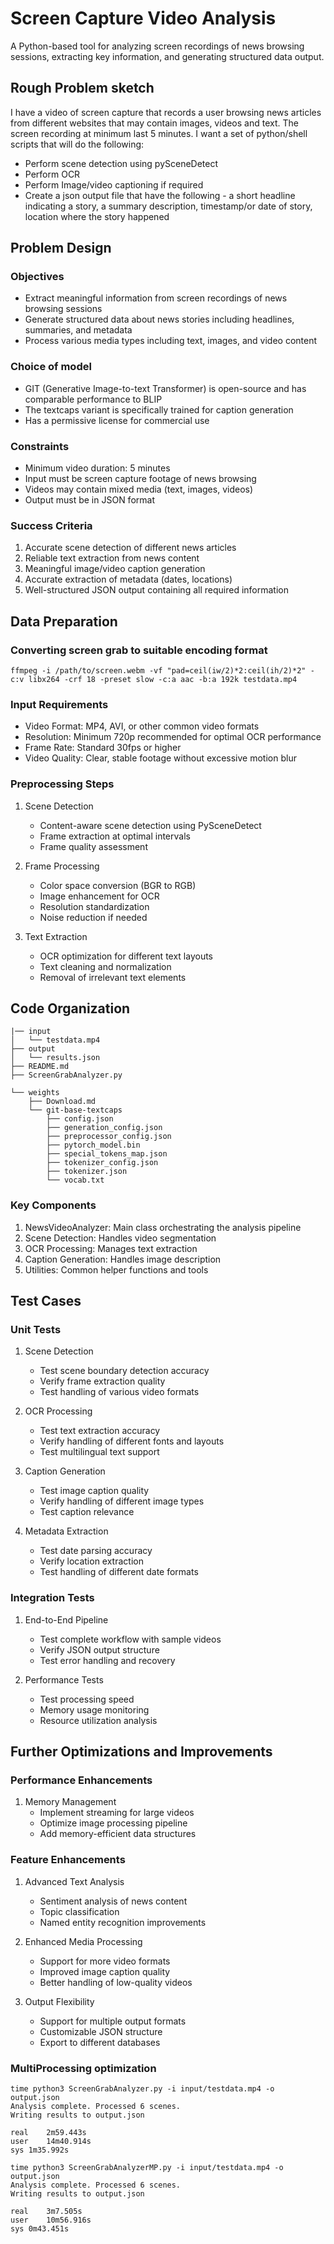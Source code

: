 # Screen Capture Video Analysis

A Python-based tool for analyzing screen recordings of news browsing sessions, extracting key information, and generating structured data output.
## Rough Problem sketch 
I have a video of screen capture that records a user browsing news articles from different websites that may contain images, videos and text. The screen recording at minimum last 5 minutes. I want a set of python/shell scripts that will do the following:
* Perform scene detection using pySceneDetect 
* Perform OCR
* Perform Image/video captioning if required
* Create a json output file that  have the following - a short headline indicating a story, a summary description, timestamp/or date of story, location where the story happened

## Problem Design

### Objectives
- Extract meaningful information from screen recordings of news browsing sessions
- Generate structured data about news stories including headlines, summaries, and metadata
- Process various media types including text, images, and video content

### Choice of model
- GIT (Generative Image-to-text Transformer) is open-source and has comparable performance to BLIP
- The textcaps variant is specifically trained for caption generation
- Has a permissive license for commercial use

### Constraints
- Minimum video duration: 5 minutes
- Input must be screen capture footage of news browsing
- Videos may contain mixed media (text, images, videos)
- Output must be in JSON format

### Success Criteria
1. Accurate scene detection of different news articles
2. Reliable text extraction from news content
3. Meaningful image/video caption generation
4. Accurate extraction of metadata (dates, locations)
5. Well-structured JSON output containing all required information

## Data Preparation

### Converting screen grab to suitable encoding format
```shell
ffmpeg -i /path/to/screen.webm -vf "pad=ceil(iw/2)*2:ceil(ih/2)*2" -c:v libx264 -crf 18 -preset slow -c:a aac -b:a 192k testdata.mp4
```

### Input Requirements
- Video Format: MP4, AVI, or other common video formats
- Resolution: Minimum 720p recommended for optimal OCR performance
- Frame Rate: Standard 30fps or higher
- Video Quality: Clear, stable footage without excessive motion blur

### Preprocessing Steps
1. Scene Detection
   - Content-aware scene detection using PySceneDetect
   - Frame extraction at optimal intervals
   - Frame quality assessment

2. Frame Processing
   - Color space conversion (BGR to RGB)
   - Image enhancement for OCR
   - Resolution standardization
   - Noise reduction if needed

3. Text Extraction
   - OCR optimization for different text layouts
   - Text cleaning and normalization
   - Removal of irrelevant text elements

## Code Organization

```
|── input
│   └── testdata.mp4
├── output
│   └── results.json
├── README.md
├── ScreenGrabAnalyzer.py

└── weights
    ├── Download.md
    └── git-base-textcaps
        ├── config.json
        ├── generation_config.json
        ├── preprocessor_config.json
        ├── pytorch_model.bin
        ├── special_tokens_map.json
        ├── tokenizer_config.json
        ├── tokenizer.json
        └── vocab.txt

```

### Key Components
1. NewsVideoAnalyzer: Main class orchestrating the analysis pipeline
2. Scene Detection: Handles video segmentation
3. OCR Processing: Manages text extraction
4. Caption Generation: Handles image description
5. Utilities: Common helper functions and tools

## Test Cases

### Unit Tests
1. Scene Detection
   - Test scene boundary detection accuracy
   - Verify frame extraction quality
   - Test handling of various video formats

2. OCR Processing
   - Test text extraction accuracy
   - Verify handling of different fonts and layouts
   - Test multilingual text support

3. Caption Generation
   - Test image caption quality
   - Verify handling of different image types
   - Test caption relevance

4. Metadata Extraction
   - Test date parsing accuracy
   - Verify location extraction
   - Test handling of different date formats

### Integration Tests
1. End-to-End Pipeline
   - Test complete workflow with sample videos
   - Verify JSON output structure
   - Test error handling and recovery

2. Performance Tests
   - Test processing speed
   - Memory usage monitoring
   - Resource utilization analysis

## Further Optimizations and Improvements

### Performance Enhancements
1. Memory Management
   - Implement streaming for large videos
   - Optimize image processing pipeline
   - Add memory-efficient data structures

### Feature Enhancements
1. Advanced Text Analysis
   - Sentiment analysis of news content
   - Topic classification
   - Named entity recognition improvements

2. Enhanced Media Processing
   - Support for more video formats
   - Improved image caption quality
   - Better handling of low-quality videos

3. Output Flexibility
   - Support for multiple output formats
   - Customizable JSON structure
   - Export to different databases


### MultiProcessing optimization

```shell
time python3 ScreenGrabAnalyzer.py -i input/testdata.mp4 -o output.json
Analysis complete. Processed 6 scenes.
Writing results to output.json

real	2m59.443s
user	14m40.914s
sys	1m35.992s
```

```shell
time python3 ScreenGrabAnalyzerMP.py -i input/testdata.mp4 -o output.json
Analysis complete. Processed 6 scenes.
Writing results to output.json

real	3m7.505s
user	10m56.916s
sys	0m43.451s
```

